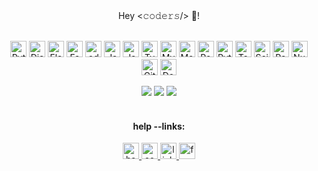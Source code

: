 <!-- About Me Overview -->   
<div align="center">
Hey <𝚌𝚘𝚍𝚎𝚛𝚜/>  👋!
</div>
<br />

<p align="center">
	<img alt="Python" src="https://img.shields.io/badge/python%20-%2314354C.svg?&style=for-the-badge&logo=python&logoColor=white" height="26"/>	
	<img alt="Django" src="https://img.shields.io/badge/django-0f3e2e?style=for-the-badge&logo=django&logoColor=white" height="26"/>		
	<img alt="Flask" src="https://img.shields.io/badge/Flask-000000?style=for-the-badge&logo=flask&logoColor=white" height="26"/>		
	<img alt="FastAPI" src="https://img.shields.io/badge/FastAPI-0f3e2e?style=for-the-badge&logo=fastAPI&logoColor=white" height="26"/>		
	<img alt="odoo" src="https://img.shields.io/badge/Odoo-702963?style=for-the-badge&logo=odoo&logoColor=white" height="26"/>		
	<img alt="Java" src ="https://img.shields.io/badge/java%20-%23E34F26.svg?&style=for-the-badge&logo=java&logoColor=white" height="26"/>
	<img alt="JavaScript" src="https://img.shields.io/badge/javascript%20-%23323330.svg?&style=for-the-badge&logo=javascript&logoColor=%23F7DF1E" height="26"/>
	<img alt="TypeScript" src="https://img.shields.io/badge/typescript-2f74c0.svg?style=for-the-badge&logo=typescript&logoColor=white" height="26"/>
	<img alt="MySQL" src="https://img.shields.io/badge/mysql%20-%2300599C.svg?&style=for-the-badge&logo=mysql&logoColor=white" height="26"/>
	<img alt="MongoDB" src ="https://img.shields.io/badge/MongoDB-%234ea94b.svg?&style=for-the-badge&logo=mongodb&logoColor=white" height="26"/>
	<img alt="Postgresql" src="https://img.shields.io/badge/Postgresql-31648c?style=for-the-badge&logo=postgresql&logoColor=white"height="26"/>	
	<img alt="Pytorch" src="https://img.shields.io/badge/PyTorch-%23EE4C2C.svg?style=for-the-badge&logo=PyTorch&logoColor=white" height="26"/>
	<img alt="Tensorflow" src="https://img.shields.io/badge/TensorFlow-%23FF6F00.svg?style=for-the-badge&logo=TensorFlow&logoColor=white" height="26"/>
	<img alt="Scikit Learn" src ="https://img.shields.io/badge/-scikit--learn-black?style=for-the-badge&logo=scikit-learn" height="26"/>
	<img alt="Pandas" src ="https://img.shields.io/badge/pandas-ae708?style=for-the-badge&logo=pandas" height="26"/>
	<img alt="Numpy" src ="https://img.shields.io/badge/-numpy-black?style=for-the-badge&logo=numpy" height="26"/> 
	<img alt="Git" src="https://img.shields.io/badge/git%20-%23E34F26.svg?&style=for-the-badge&logo=git&logoColor=white" height="26"/>
	<img alt="Docker" src="https://img.shields.io/badge/docker-0db7ed?style=for-the-badge&logo=docker&logoColor=white" height="26"/>		 
</p>
 
<div align="center">  
	<picture>
	  <source
		srcset="https://github-readme-stats.vercel.app/api/top-langs/?username=kira2433&count_private=false&theme=dark&hide_border=true"
		media="(prefers-color-scheme: dark)"
	  />
	  <source
		srcset="https://github-readme-stats.vercel.app/api/top-langs/?username=kira2433&count_private=false&hide_border=true"
		media="(prefers-color-scheme: light), (prefers-color-scheme: no-preference)"
	  />
	  <img src="https://github-readme-stats.vercel.app/api/top-langs/?username=kira2433&count_private=false&hide_border=true" />
	</picture>	 
	<picture>
	  <source
		srcset="https://github-readme-stats.vercel.app/api?username=kira2433&count_private=false&show_icons=true&theme=dark&hide_border=true"
		media="(prefers-color-scheme: dark)"
	  />
	  <source
		srcset="https://github-readme-stats.vercel.app/api?username=kira2433&count_private=false&show_icons=true&hide_border=true"
		media="(prefers-color-scheme: light), (prefers-color-scheme: no-preference)"
	  />
	  <img src="https://github-readme-stats.vercel.app/api?username=kira2433&count_private=false&show_icons=true&hide_border=true" />
	</picture>
	<picture>
	  <source
		srcset="https://github-readme-streak-stats.herokuapp.com/?user=kira2433&count_private=false&theme=dark&hide_border=true"
		media="(prefers-color-scheme: dark)"
	  />
	  <source
		srcset="https://github-readme-streak-stats.herokuapp.com/?user=kira2433&count_private=false&hide_border=true"
		media="(prefers-color-scheme: light), (prefers-color-scheme: no-preference)"
	  />
	  <img src="https://github-readme-streak-stats.herokuapp.com/?user=kira2433&count_private=false&hide_border=true" />
	</picture>	 	
</div>
            
<br>

<h4 align="center">help --links:</h4>
                  
<p align="center">
	<a href="https://www.hackerrank.com/profile/kiru_wondim_ma">
	  <img alt="hackerrank" src="https://img.shields.io/badge/-Hackerrank-2EC866?style=for-the-badge&logo=HackerRank&logoColor=white" height="26"/>
	</a>
	<a href="https://www.codewars.com/users/kira2433">
	  <img alt="codewars" src="https://img.shields.io/badge/Codewars-B1361E?style=for-the-badge&logo=Codewars&logoColor=white" height="26"/>
	</a>	
	<a href="https://www.linkedin.com/in/kirubel-wondimagegnehu/">
	  <img alt="linkedin" src="https://img.shields.io/badge/LinkedIn-0077B5?style=for-the-badge&logo=linkedin&logoColor=white" height="26"/>
	</a>		
	<a href="https://www.freecodecamp.org/fcc03abe364-4343-4172-8b71-d9d7aa940f36">
	  <img alt="freecodecamp" src="https://img.shields.io/badge/freecodecamp-000000?style=for-the-badge&logo=freecodecamp&logoColor=white" height="26"/>
	</a>
</p>	


